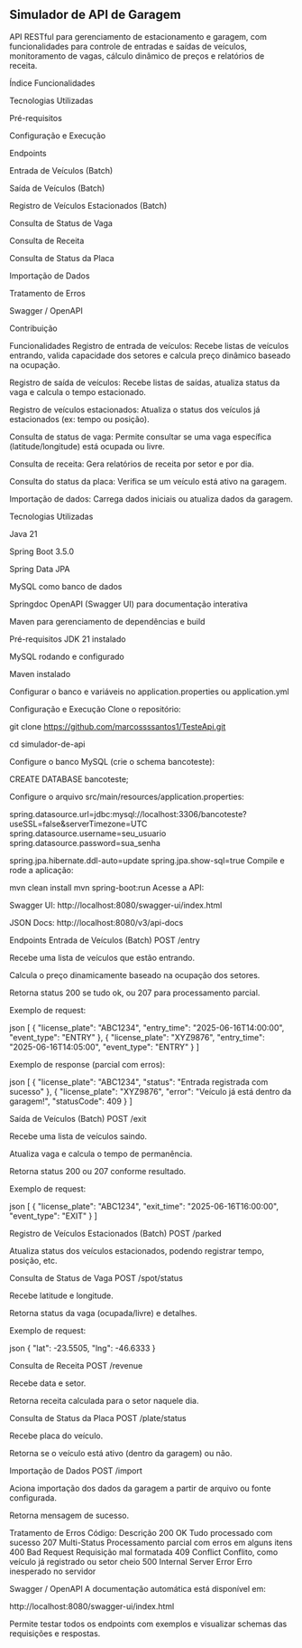 ## Simulador de API de Garagem 

API RESTful para gerenciamento de estacionamento e garagem, com funcionalidades para controle de entradas e saídas de veículos, monitoramento de vagas, cálculo dinâmico de preços e relatórios de receita.

Índice Funcionalidades

Tecnologias Utilizadas

Pré-requisitos

Configuração e Execução

Endpoints

Entrada de Veículos (Batch)

Saída de Veículos (Batch)

Registro de Veículos Estacionados (Batch)

Consulta de Status de Vaga

Consulta de Receita

Consulta de Status da Placa

Importação de Dados

Tratamento de Erros

Swagger / OpenAPI

Contribuição

Funcionalidades Registro de entrada de veículos: Recebe listas de veículos entrando, valida capacidade dos setores e calcula preço dinâmico baseado na ocupação.

Registro de saída de veículos: Recebe listas de saídas, atualiza status da vaga e calcula o tempo estacionado.

Registro de veículos estacionados: Atualiza o status dos veículos já estacionados (ex: tempo ou posição).

Consulta de status de vaga: Permite consultar se uma vaga específica (latitude/longitude) está ocupada ou livre.

Consulta de receita: Gera relatórios de receita por setor e por dia.

Consulta do status da placa: Verifica se um veículo está ativo na garagem.

Importação de dados: Carrega dados iniciais ou atualiza dados da garagem.

Tecnologias Utilizadas 

Java 21

Spring Boot 3.5.0

Spring Data JPA

MySQL como banco de dados

Springdoc OpenAPI (Swagger UI) para documentação interativa

Maven para gerenciamento de dependências e build

Pré-requisitos JDK 21 instalado

MySQL rodando e configurado

Maven instalado

Configurar o banco e variáveis no application.properties ou application.yml

Configuração e Execução Clone o repositório:

git clone https://github.com/marcossssantos1/TesteApi.git 

cd simulador-de-api 

Configure o banco MySQL (crie o schema bancoteste):

CREATE DATABASE bancoteste; 

Configure o arquivo src/main/resources/application.properties:

spring.datasource.url=jdbc:mysql://localhost:3306/bancoteste?useSSL=false&serverTimezone=UTC 
spring.datasource.username=seu_usuario 
spring.datasource.password=sua_senha

spring.jpa.hibernate.ddl-auto=update spring.jpa.show-sql=true Compile e rode a aplicação:

mvn clean install mvn spring-boot:run Acesse a API:

Swagger UI: http://localhost:8080/swagger-ui/index.html

JSON Docs: http://localhost:8080/v3/api-docs

Endpoints Entrada de Veículos (Batch) POST /entry

Recebe uma lista de veículos que estão entrando.

Calcula o preço dinamicamente baseado na ocupação dos setores.

Retorna status 200 se tudo ok, ou 207 para processamento parcial.

Exemplo de request:

json [ { "license_plate": "ABC1234", "entry_time": "2025-06-16T14:00:00", "event_type": "ENTRY" }, { "license_plate": "XYZ9876", "entry_time": "2025-06-16T14:05:00", "event_type": "ENTRY" } ] 

Exemplo de response (parcial com erros):

json [ { "license_plate": "ABC1234", "status": "Entrada registrada com sucesso" }, { "license_plate": "XYZ9876", "error": "Veículo já está dentro da garagem!", "statusCode": 409 } ]

Saída de Veículos (Batch) POST /exit

Recebe uma lista de veículos saindo.

Atualiza vaga e calcula o tempo de permanência.

Retorna status 200 ou 207 conforme resultado.

Exemplo de request:

json [ { "license_plate": "ABC1234", "exit_time": "2025-06-16T16:00:00", "event_type": "EXIT" } ]

Registro de Veículos Estacionados (Batch) POST /parked

Atualiza status dos veículos estacionados, podendo registrar tempo, posição, etc.

Consulta de Status de Vaga POST /spot/status

Recebe latitude e longitude.

Retorna status da vaga (ocupada/livre) e detalhes.

Exemplo de request:

json { "lat": -23.5505, "lng": -46.6333 }

Consulta de Receita POST /revenue

Recebe data e setor.

Retorna receita calculada para o setor naquele dia.

Consulta de Status da Placa POST /plate/status

Recebe placa do veículo.

Retorna se o veículo está ativo (dentro da garagem) ou não.

Importação de Dados POST /import

Aciona importação dos dados da garagem a partir de arquivo ou fonte configurada.

Retorna mensagem de sucesso.

Tratamento de Erros Código:
Descrição 
200 OK Tudo processado com sucesso 
207 Multi-Status Processamento parcial com erros em alguns itens 
400 Bad Request Requisição mal formatada 409 Conflict Conflito, como veículo já registrado ou setor cheio 
500 Internal Server Error Erro inesperado no servidor

Swagger / OpenAPI A documentação automática está disponível em:

http://localhost:8080/swagger-ui/index.html 

Permite testar todos os endpoints com exemplos e visualizar schemas das requisições e respostas.
